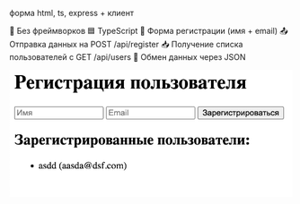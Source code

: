 форма html, ts, express + клиент

📌 Без фреймворков
🟦 TypeScript
📝 Форма регистрации (имя + email)
📤 Отправка данных на POST /api/register
📥 Получение списка пользователей с GET /api/users
📌 Обмен данных через JSON

![Скриншот](./screen.png)
